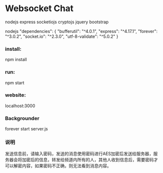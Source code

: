 # Websocket Chat
nodejs express socketiojs cryptojs jquery bootstrap  

nodejs
  "dependencies": {
    "bufferutil": "^4.0.1",
    "express": "^4.17.1",
    "forever": "^3.0.2",
    "socket.io": "^2.3.0",
    "utf-8-validate": "^5.0.2"
  }
  

### install: 
npm install  
### run: 
npm start  

### website: 
localhost:3000

### Backgrounder
forever start server.js

### 说明
发送信息前，请输入密码，发送的消息使用密码进行AES加密后发送给服务器，服务器会将加密后的信息，转发给频道内所有的人，其他人收到信息后，需要密码才可以解密内容，如果密码不正确，则无法看到消息内容。
